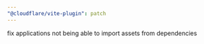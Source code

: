 ```yaml
---
"@cloudflare/vite-plugin": patch
---
```


fix applications not being able to import assets from dependencies
